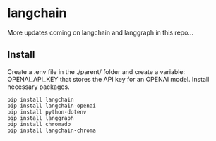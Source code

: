 # langchain
More updates coming on langchain and langgraph in this repo...

## Install
Create a .env file in the ./parent/ folder and create a variable: OPENAI_API_KEY that stores the API key for an OPENAI model. Install necessary packages.
```
pip install langchain
pip install langchain-openai
pip install python-dotenv
pip install langgraph
pip install chromadb
pip install langchain-chroma
```
